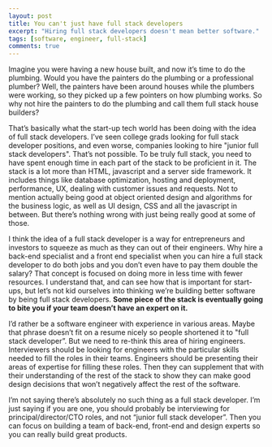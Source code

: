 ```yaml
---
layout: post
title: You can't just have full stack developers
excerpt: "Hiring full stack developers doesn't mean better software."
tags: [software, engineer, full-stack]
comments: true
---
```


Imagine you were having a new house built, and now it’s time to do the plumbing. Would you have the painters do the plumbing or a professional plumber? Well, the painters have been around houses while the plumbers were working, so they picked up a few pointers on how plumbing works. So why not hire the painters to do the plumbing and call them full stack house builders?

That’s basically what the start-up tech world has been doing with the idea of full stack developers. I’ve seen college grads looking for full stack developer positions, and even worse, companies looking to hire "junior full stack developers". That’s not possible. To be truly full stack, you need to have spent enough time in each part of the stack to be proficient in it. The stack is a lot more than HTML, javascript and a server side framework. It includes things like database optimization, hosting and deployment, performance, UX, dealing with customer issues and requests. Not to mention actually being good at object oriented design and algorithms for the business logic, as well as UI design, CSS and all the javascript in between. But there’s nothing wrong with just being really good at some of those.

I think the idea of a full stack developer is a way for entrepreneurs and investors to squeeze as much as they can out of their engineers. Why hire a back-end specialist and a front end specialist when you can hire a full stack developer to do both jobs and you don’t even have to pay them double the salary? That concept is focused on doing more in less time with fewer resources. I understand that, and can see how that is important for start-ups, but let’s not kid ourselves into thinking we’re building better software by being full stack developers. __Some piece of the stack is eventually going to bite you if your team doesn’t have an expert on it.__

I’d rather be a software engineer with experience in various areas. Maybe that phrase doesn’t fit on a resume nicely so people shortened it to "full stack developer”. But we need to re-think this area of hiring engineers. Interviewers should be looking for engineers with the particular skills needed to fill the roles in their teams. Engineers should be presenting their areas of expertise for filling these roles. Then they can supplement that with their understanding of the rest of the stack to show they can make good design decisions that won’t negatively affect the rest of the software.

I’m not saying there’s absolutely no such thing as a full stack developer. I’m just saying if you are one, you should probably be interviewing for principal/director/CTO roles, and not “junior full stack developer”. Then you can focus on building a team of back-end, front-end and design experts so you can really build great products.